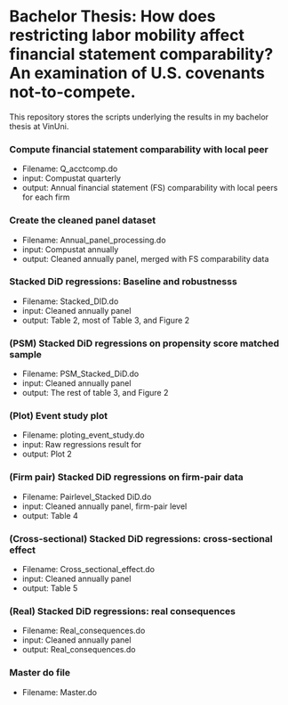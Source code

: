 # Bachelor Thesis: How does restricting labor mobility affect financial statement comparability? An examination of U.S. covenants not-to-compete.
This repository stores the scripts underlying the results in my bachelor thesis at VinUni.

### Compute financial statement comparability with local peer 
* Filename: Q_acctcomp.do
* input: Compustat quarterly 
* output: Annual financial statement (FS) comparability with local peers for each firm

### Create the cleaned panel dataset
* Filename: Annual_panel_processing.do
* input: Compustat annually 
* output: Cleaned annually panel, merged with FS comparability data

### Stacked DiD regressions: Baseline and robustnesss
* Filename: Stacked_DID.do
* input: Cleaned annually panel
* output: Table 2, most of Table 3, and Figure 2

### (PSM) Stacked DiD regressions on propensity score matched sample
* Filename: PSM_Stacked_DiD.do
* input: Cleaned annually panel
* output: The rest of table 3, and Figure 2

### (Plot) Event study plot
* Filename: ploting_event_study.do
* input: Raw regressions result for 
* output: Plot 2

### (Firm pair) Stacked DiD regressions on firm-pair data
* Filename: Pairlevel_Stacked DiD.do
* input: Cleaned annually panel, firm-pair level
* output: Table 4

### (Cross-sectional) Stacked DiD regressions: cross-sectional effect
* Filename: Cross_sectional_effect.do
* input: Cleaned annually panel
* output: Table 5

### (Real) Stacked DiD regressions: real consequences
* Filename: Real_consequences.do
* input: Cleaned annually panel
* output: Real_consequences.do

### Master do file
* Filename: Master.do

